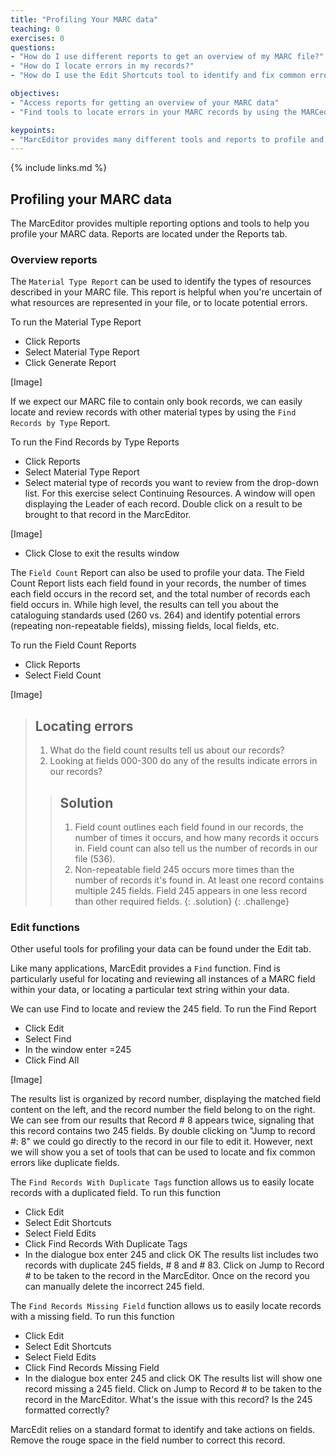 ```yaml
---
title: "Profiling Your MARC data"
teaching: 0
exercises: 0
questions:
- "How do I use different reports to get an overview of my MARC file?"
- "How do I locate errors in my records?"
- "How do I use the Edit Shortcuts tool to identify and fix common errors?"

objectives:
- "Access reports for getting an overview of your MARC data"
- "Find tools to locate errors in your MARC records by using the MARCedit Edit toolbar"

keypoints:
- "MarcEditor provides many different tools and reports to profile and edit your MARC records"
---
```


{% include links.md %}


## Profiling your MARC data
The MarcEditor provides multiple reporting options and tools to help you profile your MARC data. Reports are located under the Reports tab.

### Overview reports
The `Material Type Report` can be used to identify the types of resources described in your MARC file. This report is helpful when you're uncertain of what resources are represented in your file, or to locate potential errors.

To run the Material Type Report
* Click Reports
* Select Material Type Report
* Click Generate Report

[Image]

If we expect our MARC file to contain only book records, we can easily locate and review records with other material types by using the `Find Records by Type` Report.

To run the Find Records by Type Reports
* Click Reports
* Select Material Type Report
* Select material type of records you want to review from the drop-down list. For this exercise select Continuing Resources.
A window will open displaying the Leader of each record. Double click on a result to be brought to that record in the MarcEditor.

[Image]

* Click Close to exit the results window

The `Field Count` Report can also be used to profile your data. The Field Count Report lists each field found in your records, the number of times each field occurs in the record set, and the total number of records each field occurs in. While high level, the results can tell you about the cataloguing standards used (260 vs. 264) and identify potential errors (repeating non-repeatable fields), missing fields, local fields, etc.

To run the Field Count Reports
* Click Reports
* Select Field Count

[Image]

> ## Locating errors
>
> 1. What do the field count results tell us about our records?
> 2. Looking at fields 000-300 do any of the results indicate errors in our records?
>
> > ## Solution
> > 1. Field count outlines each field found in our records, the number of times it occurs, and how many records it occurs in. Field count can also tell us the number of records in our file (536).
> > 2. Non-repeatable field 245 occurs more times than the number of records it's found in. At least one record contains multiple 245 fields. Field 245 appears in one less record than other required fields.
> {: .solution}
{: .challenge}

### Edit functions
Other useful tools for profiling your data can be found under the Edit tab.

Like many applications, MarcEdit provides a `Find` function. Find is particularly useful for locating and reviewing all instances of a MARC field within your data, or locating a particular text string within your data.

We can use Find to locate and review the 245 field. To run the Find Report
* Click Edit
* Select Find
* In the window enter =245
* Click Find All

[Image]

The results list is organized by record number, displaying the matched field content on the left, and the record number the field belong to on the right. We can see from our results that Record # 8 appears twice, signaling that this record contains two 245 fields.  By double clicking on  "Jump to record #: 8" we could go directly to the record in our file to edit it. However, next we will show you a set of tools that can be used to locate and fix common errors like duplicate fields.

The `Find Records With Duplicate Tags` function allows us to easily locate records with a duplicated field. To run this function
* Click Edit
* Select Edit Shortcuts
* Select Field Edits
* Click Find Records With Duplicate Tags
* In the dialogue box enter 245 and click OK
The results list includes two records with duplicate 245 fields, # 8 and # 83. Click on Jump to Record # to be taken to the record in the MarcEditor. Once on the record you can manually delete the incorrect 245 field.

The `Find Records Missing Field` function allows us to easily locate records with a missing field. To run this function
* Click Edit
* Select Edit Shortcuts
* Select Field Edits
* Click Find Records Missing Field
* In the dialogue box enter 245 and click OK
The results list will show one record missing a 245 field. Click on Jump to Record # to be taken to the record in the MarcEditor. What's the issue with this record? Is the 245 formatted correctly?

MarcEdit relies on a standard format to identify and take actions on fields. Remove the rouge space in the field number to correct this record.
